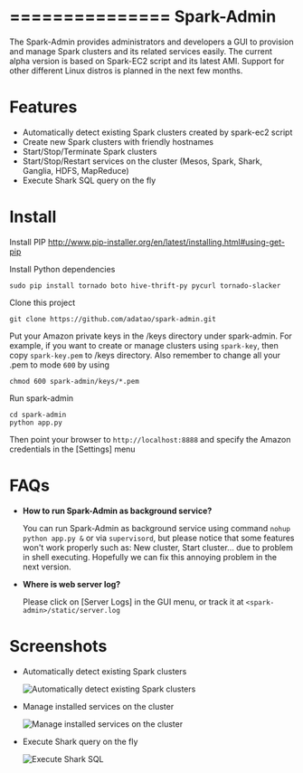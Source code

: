 ===============
Spark-Admin
===============

The Spark-Admin provides administrators and developers a GUI to provision and manage Spark clusters and its related services easily. The current alpha version is based on Spark-EC2 script and its latest AMI. Support for other different Linux distros is planned in the next few months.

# Features
* Automatically detect existing Spark clusters created by spark-ec2 script
* Create new Spark clusters with friendly hostnames
* Start/Stop/Terminate Spark clusters
* Start/Stop/Restart services on the cluster (Mesos, Spark, Shark, Ganglia, HDFS, MapReduce)
* Execute Shark SQL query on the fly  

# Install

Install PIP http://www.pip-installer.org/en/latest/installing.html#using-get-pip

Install Python dependencies

    sudo pip install tornado boto hive-thrift-py pycurl tornado-slacker

Clone this project

    git clone https://github.com/adatao/spark-admin.git

Put your Amazon private keys in the /keys directory under spark-admin. For example, if you want to create or manage clusters using `spark-key`, then copy `spark-key.pem` to /keys directory. Also remember to change all your .pem to mode `600` by using  

    chmod 600 spark-admin/keys/*.pem

Run spark-admin

    cd spark-admin
    python app.py

Then point your browser to `http://localhost:8888` and specify the Amazon credentials in the [Settings] menu

# FAQs

* **How to run Spark-Admin as background service?**

    You can run Spark-Admin as background service using command `nohup python app.py &` or via `supervisord`, but please notice that some features won't work properly such as: New cluster, Start cluster... due to problem in shell executing. Hopefully we can fix this annoying problem in the next version.

* **Where is web server log?**

    Please click on [Server Logs] in the GUI menu, or track it at `<spark-admin>/static/server.log`


# Screenshots

* Automatically detect existing Spark clusters

    ![Automatically detect existing Spark clusters](https://lh6.googleusercontent.com/-GNFBtzwkMyM/UW0bSEgowsI/AAAAAAAAACw/stJKCLeKUhk/s901/spark_admin_0.png)

* Manage installed services on the cluster

    ![Manage installed services on the cluster](https://lh5.googleusercontent.com/-UlvJn5l2GwU/UW0bSWKmkgI/AAAAAAAAACs/TeAj6ywgNk0/s646/spark_admin_1.png)

* Execute Shark query on the fly

    ![Execute Shark SQL](https://lh3.googleusercontent.com/-tHXdbE94yUc/UW0bSJt6RsI/AAAAAAAAACo/lZGJdRfcNI0/s902/spark_admin_1.png)
